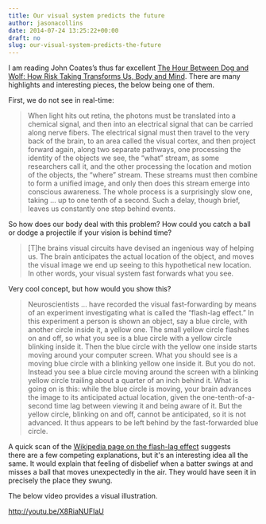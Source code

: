 ```yaml
---
title: Our visual system predicts the future
author: jasonacollins
date: 2014-07-24 13:25:22+00:00
draft: no
slug: our-visual-system-predicts-the-future
---
```


I am reading John Coates’s thus far excellent [The Hour Between Dog and Wolf: How Risk Taking Transforms Us, Body and Mind](/the-biology-of-boom-and-bust/). There are many highlights and interesting pieces, the below being one of them.

First, we do not see in real-time:

>When light hits out retina, the photons must be translated into a chemical signal, and then into an electrical signal that can be carried along nerve fibers. The electrical signal must then travel to the very back of the brain, to an area called the visual cortex, and then project forward again, along two separate pathways, one processing the identity of the objects we see, the “what” stream, as some researchers call it, and the other processing the location and motion of the objects, the “where” stream. These streams must then combine to form a unified image, and only then does this stream emerge into conscious awareness. The whole process is a surprisingly slow one, taking ... up to one tenth of a second. Such a delay, though brief, leaves us constantly one step behind events.

So how does our body deal with this problem? How could you catch a ball or dodge a projectile if your vision is behind time?

>[T]he brains visual circuits have devised an ingenious way of helping us. The brain anticipates the actual location of the object, and moves the visual image we end up seeing to this hypothetical new location. In other words, your visual system fast forwards what you see.

Very cool concept, but how would you show this?

>Neuroscientists … have recorded the visual fast-forwarding by means of an experiment investigating what is called the “flash-lag effect.” In this experiment a person is shown an object, say a blue circle, with another circle inside it, a yellow one. The small yellow circle flashes on and off, so what you see is a blue circle with a yellow circle blinking inside it. Then the blue circle with the yellow one inside starts moving around your computer screen. What you should see is a moving blue circle with a blinking yellow one inside it. But you do not. Instead you see a blue circle moving around the screen with a blinking yellow circle trailing about a quarter of an inch behind it. What is going on is this: while the blue circle is moving, your brain advances the image to its anticipated actual location, given the one-tenth-of-a-second time lag between viewing it and being aware of it. But the yellow circle, blinking on and off, cannot be anticipated, so it is not advanced. It thus appears to be left behind by the fast-forwarded blue circle.

A quick scan of the [Wikipedia page on the flash-lag effect](http://en.wikipedia.org/wiki/Flash_lag_illusion) suggests there are a few competing explanations, but it's an interesting idea all the same. It would explain that feeling of disbelief when a batter swings at and misses a ball that moves unexpectedly in the air. They would have seen it in precisely the place they swung.

The below video provides a visual illustration.

http://youtu.be/X8RiaNUFIaU
